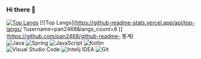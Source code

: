 ### Hi there 👋
[![Top Langs](https://github-readme-stats.vercel.app/api/top-langs/?username=pan2468&layout=compact)](https://github.com/pan2468/github-readme-stats)
[![Top Langs](https://github-readme-stats.vercel.app/api/top-langs/ ?username=pan2468&langs_count=8 )](https://github.com/pan2468/github-readme- 통계)
<br/>
![Java](https://img.shields.io/badge/Java-007396.svg?&style=for-the-badge&logo=Java&logoColor=white)
![Spring](https://img.shields.io/badge/Spring-6DB33F.svg?&style=for-the-badge&logo=Spring&logoColor=white)
![JavaScript](https://img.shields.io/badge/JavaScript-F7DF1E.svg?&style=for-the-badge&logo=JavaScript&logoColor=white)
![Kotlin](https://img.shields.io/badge/Kotlin-7F52FF.svg?&style=for-the-badge&logo=Kotlin&logoColor=white)<br/>
![Visual Studio Code](https://img.shields.io/badge/Visual%20Studio%20Code-007ACC.svg?&style=for-the-badge&logo=Visual%20Studio%20Code&logoColor=white)
![Intelij IDEA](https://img.shields.io/badge/Intelij%20IDEA-000000.svg?&style=for-the-badge&logo=Intelij%20IDEA&logoColor=white)
![Git](https://img.shields.io/badge/Git-F05032.svg?&style=for-the-badge&logo=Git&logoColor=white)
<br/>


<!--
**pan2468/pan2468** is a ✨ _special_ ✨ repository because its `README.md` (this file) appears on your GitHub profile.

Here are some ideas to get you started:

- 🔭 I’m currently working on ...
- 🌱 I’m currently learning ...
- 👯 I’m looking to collaborate on ...
- 🤔 I’m looking for help with ...
- 💬 Ask me about ...
- 📫 How to reach me: ...
- 😄 Pronouns: ...
- ⚡ Fun fact: ...
-->
